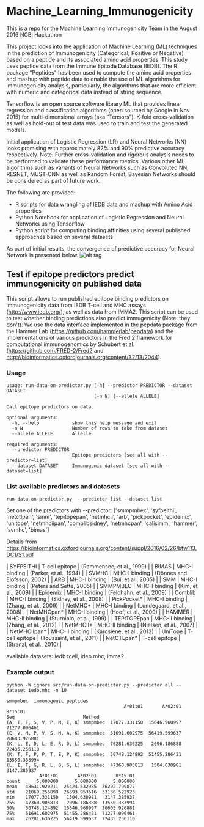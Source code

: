 # Machine_Learning_Immunogenicity

This is a repo for the Machine Learning Immunogenicity Team in the August 2016 NCBI Hackathon

This project looks into the application of Machine Learning (ML) techniques in the prediction of Immunogenicity (Categorical; Positive or Negative) based on a peptide and its associated amino acid properties. This study uses peptide data from the Immune Epitode Database (IEDB). The R package "Peptides" has been used to compute the amino acid properties and mashup with peptide data to enable the use of ML algorithms for immunogenicity analysis, particularly, the algorithms that are more efficient with numeric and categorical data instead of string sequence.

Tensorflow is an open source software library ML that provides linear regression and classification algorithms (open sourced by Google in Nov 2015) for multi-dimensional arrays (aka “Tensors”). K-fold cross-validation as well as hold-out of test data was used to train and test the generated models.

Initial application of Logistic Regression (LR) and Neural Networks (NN) looks promising with approximately 82% and 90% predictive accuracy respectively. Note: Further cross-validation and rigorous analysis needs to be performed to validate these performance metrics. Various other ML algorithms such as variants of Neural Networks such as Convoluted NN, RESNET, MUST-CNN as well as Random Forest, Bayesian Networks should be considered as part of future work. 

The following are provided:
* R scripts for data wrangling of IEDB data and mashup with Amino Acid properties
* Python Notebook for application of Logistic Regression and Neural Networks using Tensorflow
* Python script for computing binding affinities using several published approaches based on several datasets

As part of initial results, the convergence of predictive accuracy for Neural Network is presented below.
![alt tag](https://github.com/NCBI-Hackathons/Machine_Learning_Immunogenicity/blob/master/pics/PredictiveAccuracy_NN_InitialFindings.PNG)

## Test if epitope predictors predict immunogenicity on published data

This script allows to run published epitope binding predictors on immunogenicity data from IEDB T-cell and MHC assays (http://www.iedb.org/), as well as data from IMMA2. This script can be used to test whether binding predictions also predict immugenicity (Note: they don't). We use the data interface implemented in the pepdata package from the Hammer Lab (https://github.com/hammerlab/pepdata) and the implementations of various predictors in the Fred 2 framework for computational immunogenomics by Schubert et al. (https://github.com/FRED-2/Fred2 and http://bioinformatics.oxfordjournals.org/content/32/13/2044).

### Usage

    usage: run-data-on-predictor.py [-h] --predictor PREDICTOR --dataset DATASET
                                    [-n N] [--allele ALLELE]
    
    Call epitope predictors on data.
    
    optional arguments:
      -h, --help            show this help message and exit
      -n N                  Number of rows to take from dataset
      --allele ALLELE       Allelle
    
    required arguments:
      --predictor PREDICTOR
                            Epitope predictors [see all with --predictor=list]
      --dataset DATASET     Immunogenic dataset [see all with --dataset=list]


### List available predictors and datasets

    run-data-on-predictor.py  --predictor list --dataset list

Set one of the predictors with --predictor:
['smmpmbec', 'syfpeithi', 'netctlpan', 'smm', 'tepitopepan', 'netmhcii', 'arb', 'pickpocket', 'epidemix', 'unitope', 'netmhciipan', 'comblibsidney', 'netmhcpan', 'calisimm', 'hammer', 'svmhc', 'bimas']

Details from https://bioinformatics.oxfordjournals.org/content/suppl/2016/02/26/btw113.DC1/S1.pdf

| SYFPEITHI | T-cell epitope | (Rammensee, et al., 1999) |
| BIMAS | MHC-I binding | (Parker, et al., 1994) |
| SVMHC | MHC-I binding | (Dönnes and Elofsson, 2002) |
| ARB | MHC-I binding | (Bui, et al., 2005) |
| SMM | MHC-I binding | (Peters and Sette, 2005) |
| SMMPMBEC | MHC-I binding | (Kim, et al., 2009) |
| Epidemix | MHC-I binding | (Feldhahn, et al., 2009) |
| Comblib | MHC-I binding | (Sidney, et al., 2008) |
| PickPocket* | MHC-I binding | (Zhang, et al., 2009) |
| NetMHC* | MHC-I binding | (Lundegaard, et al., 2008) |
| NetMHCpan* | MHC-I binding | (Hoof, et al., 2009) |
| HAMMER | MHC-II binding | (Sturniolo, et al., 1999) |
| TEPITOPEpan | MHC-II binding | (Zhang, et al., 2012) |
| NetMHCII* | MHC-II binding | (Nielsen, et al., 2007) |
| NetMHCIIpan* | MHC-II binding | (Karosiene, et al., 2013) |
| UniTope | T-cell epitope | (Toussaint, et al., 2011) |
| NetCTLpan* | T-cell epitope | (Stranzl, et al., 2010) |

available datasets: iedb.tcell, ideb.mhc, imma2

### Example output

    python -W ignore src/run-data-on-predictor.py --predictor all --dataset iedb.mhc -n 10
    
    smmpmbec  immunogenic peptides
                                               A*01:01       A*02:01       B*15:01
    Seq                         Method                                            
    (A, T, F, S, V, P, M, E, K) smmpmbec  17077.331150  15646.960997  71277.096461
    (E, V, M, P, V, S, M, A, K) smmpmbec  51691.602975  56419.599637  20603.926881
    (K, L, E, D, L, E, R, D, L) smmpmbec  76281.636225   2096.186888  72435.256110
    (K, T, F, P, P, T, E, P, K) smmpmbec  50748.124892  51455.286421  13550.333994
    (L, I, T, G, R, L, Q, S, L) smmpmbec  47360.905813   1504.630981   3147.385937
                A*01:01       A*02:01       B*15:01
    count      5.000000      5.000000      5.000000
    mean   48631.920211  25424.532985  36202.799877
    std    21069.256898  26693.953616  33136.522923
    min    17077.331150   1504.630981   3147.385937
    25%    47360.905813   2096.186888  13550.333994
    50%    50748.124892  15646.960997  20603.926881
    75%    51691.602975  51455.286421  71277.096461
    max    76281.636225  56419.599637  72435.256110
    
